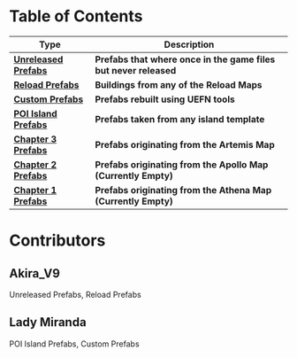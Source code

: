 # Table of Contents

| Type | Description |
|-----------------------------------------|-----------------|
|**[Unreleased Prefabs](Page_Unreleased_Prefabs.md)**<br>|**Prefabs that where once in the game files but never released**|
|**[Reload Prefabs](/Page_Reload_Prefabs.md)**<br>|**Buildings from any of the Reload Maps**|
|**[Custom Prefabs](/Page_Custom_Prefabs.md)**<br>|**Prefabs rebuilt using UEFN tools**|
|**[POI Island Prefabs](/Page_POI_Island_Prefabs%20.md)**<br>|**Prefabs taken from any island template**|
|**[Chapter 3 Prefabs](Page_Chapter_3.md)**<br>|**Prefabs originating from the Artemis Map**|
|**[Chapter 2 Prefabs](SpawnerTexts/Prefab_Reload_DustyDocks_WarehouseA.txt)**<br>|**Prefabs originating from the Apollo Map**<br>**(Currently Empty)**|
|**[Chapter 1 Prefabs](SpawnerTexts/Prefab_Reload_DustyDocks_WarehouseA.txt)**<br>|**Prefabs originating from the Athena Map**<br>**(Currently Empty)**|

# Contributors

## Akira_V9
Unreleased Prefabs, Reload Prefabs
## Lady Miranda
POI Island Prefabs, Custom Prefabs